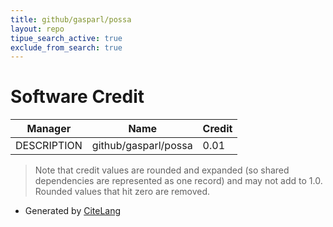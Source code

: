 ```yaml
---
title: github/gasparl/possa
layout: repo
tipue_search_active: true
exclude_from_search: true
---
```

# Software Credit

|Manager|Name|Credit|
|-------|----|------|
|DESCRIPTION|github/gasparl/possa|0.01|


> Note that credit values are rounded and expanded (so shared dependencies are represented as one record) and may not add to 1.0. Rounded values that hit zero are removed.


- Generated by [CiteLang](https://github.com/vsoch/citelang)

